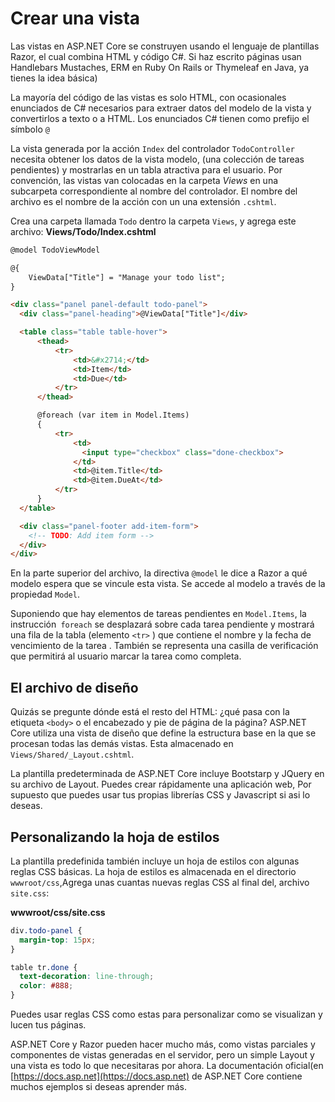 # Crear una vista

Las vistas en ASP.NET Core se construyen usando el lenguaje de plantillas Razor, el cual combina HTML y código C#. Si haz escrito páginas usan Handlebars Mustaches, ERM en Ruby On Rails or Thymeleaf en Java, ya tienes la idea básica)

La mayoría del código de las vistas es solo HTML, con ocasionales enunciados de C# necesarios para extraer datos del modelo de la vista y convertirlos a texto o a HTML. Los enunciados C# tienen como prefijo el símbolo `@`

La vista generada por la acción `Index` del controlador `TodoController` necesita obtener los datos de la vista modelo, (una colección de tareas pendientes) y mostrarlas en un tabla atractiva para el usuario. Por convención, las vistas van colocadas en la carpeta _Views_ en una subcarpeta correspondiente al nombre del controlador. El nombre del archivo es el nombre de la acción con un una extensión `.cshtml`.

Crea una carpeta llamada `Todo` dentro la carpeta `Views`, y agrega este archivo:
**Views/Todo/Index.cshtml**

```html
@model TodoViewModel

@{
    ViewData["Title"] = "Manage your todo list";
}

<div class="panel panel-default todo-panel">
  <div class="panel-heading">@ViewData["Title"]</div>

  <table class="table table-hover">
      <thead>
          <tr>
              <td>&#x2714;</td>
              <td>Item</td>
              <td>Due</td>
          </tr>
      </thead>

      @foreach (var item in Model.Items)
      {
          <tr>
              <td>
                <input type="checkbox" class="done-checkbox">
              </td>
              <td>@item.Title</td>
              <td>@item.DueAt</td>
          </tr>
      }
  </table>

  <div class="panel-footer add-item-form">
    <!-- TODO: Add item form -->
  </div>
</div>
```

En la parte superior del archivo, la directiva `@model` le dice a Razor a qué modelo espera que se vincule esta vista. Se accede al modelo a través de la propiedad `Model`.

Suponiendo que hay elementos de tareas pendientes en `Model.Items`, la instrucción` foreach` se desplazará sobre cada tarea pendiente y mostrará una fila de la tabla (elemento `<tr>` ) que contiene el nombre y la fecha de vencimiento de la tarea . También se representa una casilla de verificación que permitirá al usuario marcar la tarea como completa.

## El archivo de diseño
Quizás se pregunte dónde está el resto del HTML: ¿qué pasa con la etiqueta `<body>` o el encabezado y pie de página de la página? ASP.NET Core utiliza una vista de diseño que define la estructura base en la que se procesan todas las demás vistas. Esta almacenado en `Views/Shared/_Layout.cshtml`.

La plantilla predeterminada de ASP.NET Core incluye Bootstarp y JQuery en su archivo de Layout. Puedes crear rápidamente una aplicación web, Por supuesto que puedes usar tus propias librerías CSS y Javascript si asi lo deseas.

## Personalizando la hoja de estilos

La plantilla predefinida también incluye un hoja de estilos con algunas reglas CSS básicas. La hoja de estilos es almacenada en el directorio `wwwroot/css`,Agrega unas cuantas nuevas reglas CSS al final del, archivo `site.css`:

**wwwroot/css/site.css**

```css
div.todo-panel {
  margin-top: 15px;
}

table tr.done {
  text-decoration: line-through;
  color: #888;
}
```

Puedes usar reglas CSS como estas para personalizar como se visualizan y lucen tus páginas.

ASP.NET Core y Razor pueden hacer mucho más, como vistas parciales y  componentes de vistas generadas en el servidor, pero un simple Layout y una vista es todo lo que necesitaras por ahora. La documentación oficial(en [https://docs.asp.net](https://docs.asp.net) de ASP.NET Core contiene muchos ejemplos si deseas aprender más.